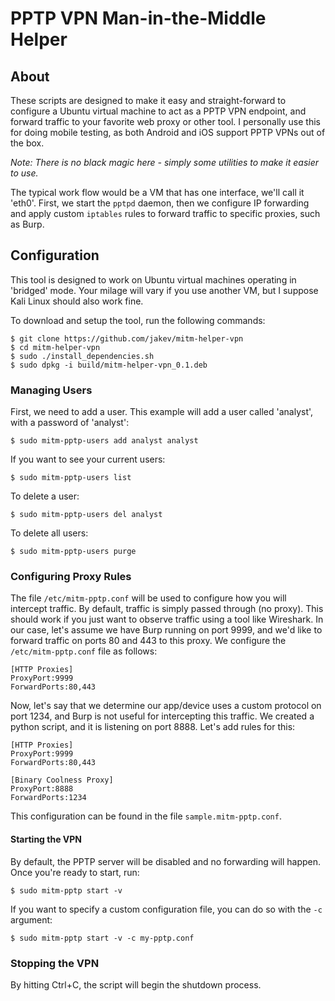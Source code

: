 # PPTP VPN Man-in-the-Middle Helper

## About
These scripts are designed to make it easy and straight-forward to configure a Ubuntu virtual machine to act as a PPTP VPN endpoint, and forward traffic to your favorite web proxy or other tool. I personally use this for doing mobile testing, as both Android and iOS support PPTP VPNs out of the box.

*Note: There is no black magic here - simply some utilities to make it easier to use.*

The typical work flow would be a VM that has one interface, we'll call it 'eth0'.  First, we start the `pptpd` daemon, then we configure IP forwarding and apply custom `iptables` rules to forward traffic to specific proxies, such as Burp.

## Configuration
This tool is designed to work on Ubuntu virtual machines operating in 'bridged' mode. Your milage will vary if you use another VM, but I suppose Kali Linux should also work fine.

To download and setup the tool, run the following commands:

    $ git clone https://github.com/jakev/mitm-helper-vpn
    $ cd mitm-helper-vpn
    $ sudo ./install_dependencies.sh
    $ sudo dpkg -i build/mitm-helper-vpn_0.1.deb

### Managing Users
First, we need to add a user.  This example will add a user called 'analyst', with a password of 'analyst':

    $ sudo mitm-pptp-users add analyst analyst

If you want to see your current users:

    $ sudo mitm-pptp-users list

To delete a user:

    $ sudo mitm-pptp-users del analyst

To delete all users:

    $ sudo mitm-pptp-users purge

### Configuring Proxy Rules
The file `/etc/mitm-pptp.conf` will be used to configure how you will intercept traffic. By default, traffic is simply passed through (no proxy).  This should work if you just want to observe traffic using a tool like Wireshark.  In our case, let's assume we have Burp running on port 9999, and we'd like to forward traffic on ports 80 and 443 to this proxy.  We configure the `/etc/mitm-pptp.conf` file as follows:

```
[HTTP Proxies]
ProxyPort:9999
ForwardPorts:80,443
```

Now, let's say that we determine our app/device uses a custom protocol on port 1234, and Burp is not useful for intercepting this traffic.  We created a python script, and it is listening on port 8888.  Let's add rules for this:

```
[HTTP Proxies]
ProxyPort:9999
ForwardPorts:80,443

[Binary Coolness Proxy]
ProxyPort:8888
ForwardPorts:1234
```

This configuration can be found in the file `sample.mitm-pptp.conf`.

#### Starting the VPN
By default, the PPTP server will be disabled and no forwarding will happen.  Once you're ready to start, run:

    $ sudo mitm-pptp start -v

If you want to specify a custom configuration file, you can do so with the `-c` argument:

    $ sudo mitm-pptp start -v -c my-pptp.conf

### Stopping the VPN
By hitting Ctrl+C, the script will begin the shutdown process.
